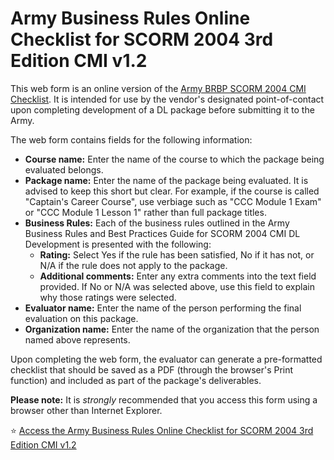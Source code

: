 # Army Business Rules Online Checklist for SCORM 2004 3rd Edition CMI v1.2
This web form is an online version of the [Army BRBP SCORM 2004 CMI Checklist](https://tadlp.github.io/brbp/). It is intended for use by the vendor's designated point-of-contact upon completing development of a DL package before submitting it to the Army.

The web form contains fields for the following information:

* **Course name:** Enter the name of the course to which the package being evaluated belongs.
* **Package name:** Enter the name of the package being evaluated. It is advised to keep this short but clear. For example, if the course is called "Captain's Career Course", use verbiage such as "CCC Module 1 Exam" or "CCC Module 1 Lesson 1" rather than full package titles.
* **Business Rules:** Each of the business rules outlined in the Army Business Rules and Best Practices Guide for SCORM 2004 CMI DL Development is presented with the following:
  * **Rating:** Select Yes if the rule has been satisfied, No if it has not, or N/A if the rule does not apply to the package.
  * **Additional comments:** Enter any extra comments into the text field provided. If No or N/A was selected above, use this field to explain why those ratings were selected.
* **Evaluator name:** Enter the name of the person performing the final evaluation on this package.
* **Organization name:** Enter the name of the organization that the person named above represents.

Upon completing the web form, the evaluator can generate a pre-formatted checklist that should be saved as a PDF (through the browser's Print function) and included as part of the package's deliverables.

**Please note:** It is *strongly* recommended that you access this form using a browser other than Internet Explorer.

⭐ [Access the Army Business Rules Online Checklist for SCORM 2004 3rd Edition CMI v1.2](https://tadlp.github.io/online-br-checklist/)
